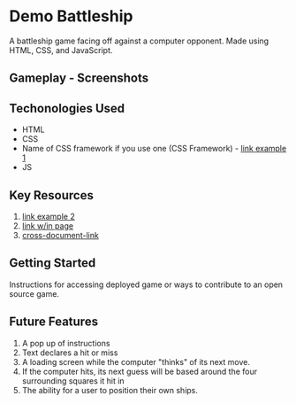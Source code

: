 # Demo Battleship

A battleship game facing off against a computer opponent.  Made using HTML, CSS, and JavaScript.


## Gameplay - Screenshots


## Techonologies Used
- HTML
- CSS
- Name of CSS framework if you use one (CSS Framework) - [link example 1](https://bulma.com)
- JS


## Key Resources
1. [link example 2](...)
2. [link w/in page](README.md##Techonologies-Used)
3. [cross-document-link](./docs/planning.md)


## Getting Started
Instructions for accessing deployed game or ways to contribute to an open source game.

## Future Features
1. A pop up of instructions
2. Text declares a hit or miss
3. A loading screen while the computer "thinks" of its next move.
4. If the computer hits, its next guess will be based around the four surrounding squares it hit in
5. The ability for a user to position their own ships.

<!-- A README.md file with these sections:

☐ <Your game's title>: A description of your game. Background info of the game is a nice touch.

☐ Screenshot(s): Images of your actual game.

Note: if you edit your README.md on the github website editor, you can copy and paste image files directly to your markdown.

☐ Technologies Used: List of the technologies used, e.g., JavaScript, HTML, CSS...

☐ Getting Started: In this section include the link to your deployed game and any instructions you deem important.

☐ Next Steps: Planned future enhancements (icebox items).

Note: Don't underestimate the value of a well crafted README.md. The README.md introduces your project to prospective employers and forms their first impression of your work!
 -->
